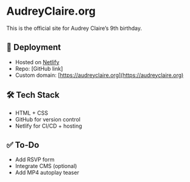 # AudreyClaire.org

This is the official site for Audrey Claire’s 9th birthday.

## 🚀 Deployment
- Hosted on [Netlify](https://app.netlify.com)
- Repo: [GitHub link]
- Custom domain: [https://audreyclaire.org](https://audreyclaire.org)

## 🛠 Tech Stack
- HTML + CSS
- GitHub for version control
- Netlify for CI/CD + hosting

## ✅ To-Do
- Add RSVP form
- Integrate CMS (optional)
- Add MP4 autoplay teaser
